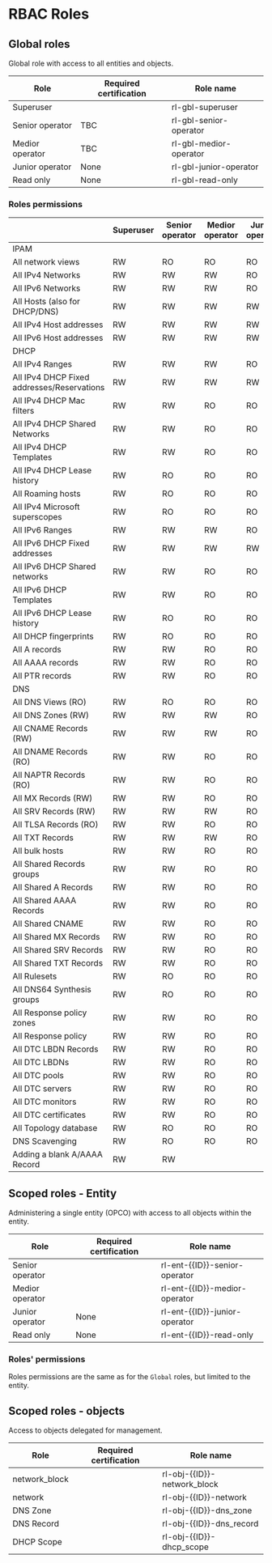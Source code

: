 # RBAC Roles

## Global roles

Global role with access to all entities and objects.

| Role            | Required certification | Role name              |
|-----------------|------------------------|------------------------|
| Superuser       |                        | rl-gbl-superuser       |
| Senior operator | TBC                    | rl-gbl-senior-operator |
| Medior operator | TBC                    | rl-gbl-medior-operator |
| Junior operator | None                   | rl-gbl-junior-operator |  
| Read only       | None                   | rl-gbl-read-only       | 

### Roles permissions

|                                            | Superuser | Senior operator | Medior operator | Junior operator | Read only |
|--------------------------------------------|-----------|-----------------|-----------------|-----------------|-----------|
| IPAM                                       |           |                 |                 |                 |           |
| All network views                          | RW        | RO              | RO              | RO              | RO        |
| All IPv4 Networks                          | RW        | RW              | RW              | RO              | RO        |
| All IPv6 Networks                          | RW        | RW              | RW              | RO              | RO        |
| All Hosts (also for DHCP/DNS)              | RW        | RW              | RW              | RW              | RO        |
| All IPv4 Host addresses                    | RW        | RW              | RW              | RW              | RO        |
| All IPv6 Host addresses                    | RW        | RW              | RW              | RW              | RO        | 
| DHCP                                       |
| All IPv4 Ranges                            | RW        | RW              | RW              | RO              | RO        |
| All IPv4 DHCP Fixed addresses/Reservations | RW        | RW              | RW              | RW              | RO        |
| All IPv4 DHCP Mac filters                  | RW        | RW              | RO              | RO              | RO        |   
| All IPv4 DHCP Shared Networks              | RW        | RW              | RO              | RO              | RO        |
| All IPv4 DHCP Templates                    | RW        | RW              | RO              | RO              | RO        |
| All IPv4 DHCP Lease history                | RW        | RO              | RO              | RO              | RO        |
| All Roaming hosts                          | RW        | RO              | RO              | RO              | RO        |
| All IPv4 Microsoft superscopes             | RW        | RO              | RO              | RO              | RO        |
| All IPv6 Ranges                            | RW        | RW              | RW              | RO              | RO        |
| All IPv6 DHCP Fixed addresses              | RW        | RW              | RW              | RW              | RO        |
| All IPv6 DHCP Shared networks              | RW        | RW              | RO              | RO              | RO        |
| All IPv6 DHCP Templates                    | RW        | RW              | RO              | RO              | RO        |
| All IPv6 DHCP Lease history                | RW        | RO              | RO              | RO              | RO        |
| All DHCP fingerprints                      | RW        | RO              | RO              | RO              | RO        |
| All A records                              | RW        | RW              | RO              | RO              | RO        |
| All AAAA records                           | RW        | RW              | RO              | RO              | RO        |
| All PTR records                            | RW        | RW              | RO              | RO              | RO        |
| DNS                                        |
| All DNS Views (RO)                         | RW        | RO              | RO              | RO              | RO        |
| All DNS Zones (RW)                         | RW        | RW              | RW              | RO              | RO        |
| All CNAME Records (RW)                     | RW        | RW              | RW              | RO              | RO        |
| All DNAME Records (RO)                     | RW        | RW              | RO              | RO              | RO        |
| All NAPTR Records (RO)                     | RW        | RW              | RO              | RO              | RO        |
| All MX Records (RW)                        | RW        | RW              | RO              | RO              | RO        |
| All SRV Records (RW)                       | RW        | RW              | RW              | RO              | RO        |
| All TLSA Records (RO)                      | RW        | RW              | RO              | RO              | RO        |
| All TXT Records                            | RW        | RW              | RW              | RO              | RO        |
| All bulk hosts                             | RW        | RW              | RO              | RO              | RO        |
| All Shared Records groups                  | RW        | RW              | RO              | RO              | RO        |
| All Shared A Records                       | RW        | RW              | RO              | RO              | RO        |
| All Shared AAAA Records                    | RW        | RW              | RO              | RO              | RO        |
| All Shared CNAME                           | RW        | RW              | RO              | RO              | RO        |
| All Shared MX Records                      | RW        | RW              | RO              | RO              | RO        |
| All Shared SRV Records                     | RW        | RW              | RO              | RO              | RO        |
| All Shared TXT Records                     | RW        | RW              | RO              | RO              | RO        |
| All Rulesets                               | RW        | RO              | RO              | RO              | RO        |
| All DNS64 Synthesis groups                 | RW        | RO              | RO              | RO              | RO        |
| All Response policy zones                  | RW        | RW              | RO              | RO              | RO        |
| All Response policy                        | RW        | RW              | RO              | RO              | RO        |
| All DTC LBDN Records                       | RW        | RW              | RO              | RO              | RO        |
| All DTC LBDNs                              | RW        | RW              | RO              | RO              | RO        |
| All DTC pools                              | RW        | RW              | RO              | RO              | RO        |
| All DTC servers                            | RW        | RW              | RO              | RO              | RO        |
| All DTC monitors                           | RW        | RW              | RO              | RO              | RO        |
| All DTC certificates                       | RW        | RW              | RO              | RO              | RO        |
| All Topology database                      | RW        | RO              | RO              | RO              | RO        |
| DNS Scavenging                             | RW        | RO              | RO              | RO              | RO        |
| Adding a blank A/AAAA Record               | RW        | RW              |

## Scoped roles - Entity

Administering a single entity (OPCO) with access to all objects within the entity.

| Role            | Required certification | Role name                     |
|-----------------|------------------------|-------------------------------|
| Senior operator |                        | rl-ent-{{ID}}-senior-operator |
| Medior operator |                        | rl-ent-{{ID}}-medior-operator |
| Junior operator | None                   | rl-ent-{{ID}}-junior-operator |
| Read only       | None                   | rl-ent-{{ID}}-read-only       | 

### Roles' permissions 

Roles permissions are the same as for the `Global` roles, but limited to the entity.

## Scoped roles - objects

Access to objects delegated for management.

| Role          | Required certification | Role name                   |
|---------------|------------------------|-----------------------------|
| network_block |                        | rl-obj-{{ID}}-network_block |
| network       |                        | rl-obj-{{ID}}-network       |
| DNS Zone      |                        | rl-obj-{{ID}}-dns_zone      |
| DNS Record    |                        | rl-obj-{{ID}}-dns_record    |
| DHCP Scope    |                        | rl-obj-{{ID}}-dhcp_scope    |

